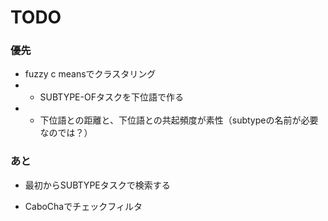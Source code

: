 TODO
===

### 優先
- fuzzy c meansでクラスタリング
- - SUBTYPE-OFタスクを下位語で作る
- - 下位語との距離と、下位語との共起頻度が素性（subtypeの名前が必要なのでは？）

### あと

- 最初からSUBTYPEタスクで検索する

- CaboChaでチェックフィルタ
